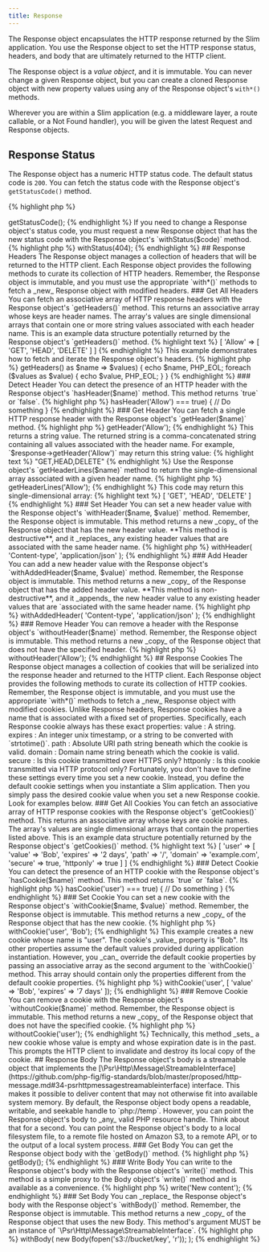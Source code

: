 ```yaml
---
title: Response
---
```


The Response object encapsulates the HTTP response returned by the Slim application. You use the Response object to set the HTTP response status, headers, and body that are ultimately returned to the HTTP client.

The Response object is a _value object_, and it is immutable. You can never change a given Response object, but you can create a cloned Response object with new property values using any of the Response object's `with*()` methods.

Wherever you are within a Slim application (e.g. a middleware layer, a route callable, or a Not Found handler), you will be given the latest Request and Response objects.

## Response Status

The Response object has a numeric HTTP status code. The default status code is `200`. You can fetch the status code with the Response object's `getStatusCode()` method.

{% highlight php %}
<?php
$status = $response->getStatusCode();
{% endhighlight %}

If you need to change a Response object's status code, you must request a new Response object that has the new status code with the Response object's `withStatus($code)` method.

{% highlight php %}
<?php
$newResponse = $oldResponse->withStatus(404);
{% endhighlight %}

## Response Headers

The Response object manages a collection of headers that will be returned to the HTTP client. Each Response object provides the following methods to curate its collection of HTTP headers. Remember, the Response object is immutable, and you must use the appropriate `with*()` methods to fetch a _new_ Response object with modified headers.

### Get All Headers

You can fetch an associative array of HTTP response headers with the Response object's `getHeaders()` method. This returns an associative array whose keys are header names. The array's values are single dimensional arrays that contain one or more string values associated with each header name. This is an example data structure potentially returned by the Response object's `getHeaders()` method.

{% highlight text %}
[
    'Allow' => [
        'GET',
        'HEAD',
        'DELETE'
    ]
]
{% endhighlight %}

This example demonstrates how to fetch and iterate the Response object's headers.

{% highlight php %}
<?php
// Iterate response headers
foreach ($response->getHeaders() as $name => $values) {
    echo $name, PHP_EOL;
    foreach ($values as $value) {
        echo $value, PHP_EOL;
    }
}
{% endhighlight %}

### Detect Header

You can detect the presence of an HTTP header with the Response object's `hasHeader($name)` method. This method returns `true` or `false`.

{% highlight php %}
<?php
if ($response->hasHeader('Allow') === true) {
    // Do something
}
{% endhighlight %}

### Get Header

You can fetch a single HTTP response header with the Response object's `getHeader($name)` method.

{% highlight php %}
<?php
$headerValue = $response->getHeader('Allow');
{% endhighlight %}

This returns a string value. The returned string is a comma-concatenated string containing all values associated with the header name. For example, `$response->getHeader('Allow')` may return this string value:

{% highlight text %}
"GET,HEAD,DELETE"
{% endhighlight %}

Use the Response object's `getHeaderLines($name)` method to return the single-dimensional array associated with a given header name.

{% highlight php %}
<?php
$headerValue = $response->getHeaderLines('Allow');
{% endhighlight %}

This code may return this single-dimensional array:

{% highlight text %}
[
    'GET',
    'HEAD',
    'DELETE'
]
{% endhighlight %}

### Set Header

You can set a new header value with the Response object's `withHeader($name, $value)` method. Remember, the Response object is immutable. This method returns a new _copy_ of the Response object that has the new header value. **This method is destructive**, and it _replaces_ any existing header values that are associated with the same header name.

{% highlight php %}
<?php
$newResponse = $oldResponse->withHeader(
    'Content-type',
    'application/json'
);
{% endhighlight %}

### Add Header

You can add a new header value with the Response object's `withAddedHeader($name, $value)` method. Remember, the Response object is immutable. This method returns a new _copy_ of the Response object that has the added header value. **This method is non-destructive**, and it _appends_ the new header value to any existing header values that are `associated with the same header name.

{% highlight php %}
<?php
$newResponse = $oldResponse->withAddedHeader(
    'Content-type',
    'application/json'
);
{% endhighlight %}

### Remove Header

You can remove a header with the Response object's `withoutHeader($name)` method. Remember, the Response object is immutable. This method returns a new _copy_ of the Response object that does not have the specified header.

{% highlight php %}
<?php
$newResponse = $oldResponse->withoutHeader('Allow');
{% endhighlight %}

## Response Cookies

The Response object manages a collection of cookies that will be serialized into the response header and returned to the HTTP client. Each Response object provides the following methods to curate its collection of HTTP cookies. Remember, the Response object is immutable, and you must use the appropriate `with*()` methods to fetch a _new_ Response object with modified cookies.

Unlike Response headers, Response cookies have a name that is associated with a fixed set of properties. Specifically, each Response cookie always has these exact properties:

value
:   A string.

expires
:   An integer unix timestamp, or a string to be converted with `strtotime()`.

path
:   Absolute URI path string beneath which the cookie is valid.

domain
:   Domain name string beneath which the cookie is valid.

secure
:   Is this cookie transmitted over HTTPS only?

httponly
:   Is this cookie transmitted via HTTP protocol only?

Fortunately, you don't have to define these settings every time you set a new cookie. Instead, you define the default cookie settings when you instantiate a Slim application. Then you simply pass the desired cookie value when you set a new Response cookie. Look for examples below.

### Get All Cookies

You can fetch an associative array of HTTP response cookies with the Response object's `getCookies()` method. This returns an associative array whose keys are cookie names. The array's values are single dimensional arrays that contain the properties listed above. This is an example data structure potentially returned by the Response object's `getCookies()` method.

{% highlight text %}
[
    'user' => [
        'value' => 'Bob',
        'expires' => '2 days',
        'path' => '/',
        'domain' => 'example.com',
        'secure' => true,
        'httponly' => true
    ]
]
{% endhighlight %}

### Detect Cookie

You can detect the presence of an HTTP cookie with the Response object's `hasCookie($name)` method. This method returns `true` or `false`.

{% highlight php %}
<?php
if ($response->hasCookie('user') === true) {
    // Do something
}
{% endhighlight %}

### Set Cookie

You can set a new cookie with the Response object's `withCookie($name, $value)` method. Remember, the Response object is immutable. This method returns a new _copy_ of the Response object that has the new cookie.

{% highlight php %}
<?php
$newResponse = $oldResponse->withCookie('user', 'Bob');
{% endhighlight %}

This example creates a new cookie whose name is "user". The cookie's _value_ property is "Bob". Its other properties assume the default values provided during application instantiation. However, you _can_ override the default cookie properties by passing an associative array as the second argument to the `withCookie()` method. This array should contain only the properties different from the default cookie properties.

{% highlight php %}
<?php
$newResponse = $oldResponse->withCookie('user', [
    'value' => 'Bob',
    'expires' => '7 days'
]);
{% endhighlight %}

### Remove Cookie

You can remove a cookie with the Response object's `withoutCookie($name)` method. Remember, the Response object is immutable. This method returns a new _copy_ of the Response object that does not have the specified cookie.

{% highlight php %}
<?php
$newResponse = $oldResponse->withoutCookie('user');
{% endhighlight %}

Technically, this method _sets_ a new cookie whose value is empty and whose expiration date is in the past. This prompts the HTTP client to invalidate and destroy its local copy of the cookie.

## Response Body

The Response object's body is a streamable object that implements the [\Psr\Http\Message\StreamableInterface](https://github.com/php-fig/fig-standards/blob/master/proposed/http-message.md#34-psrhttpmessagestreamableinterface) interface. This makes it possible to deliver content that may not otherwise fit into available system memory. By default, the Response object body opens a readable, writable, and seekable handle to `php://temp`. However, you can point the Response object's body to _any_ valid PHP resource handle. Think about that for a second. You can point the Response object's body to a local filesystem file, to a remote file hosted on Amazon S3, to a remote API, or to the output of a local system process.

### Get Body

You can get the Response object body with the `getBody()` method.

{% highlight php %}
<?php
$body = $response->getBody();
{% endhighlight %}

### Write Body

You can write to the Response object's body with the Response object's `write()` method. This method is a simple proxy to the Body object's `write()` method and is available as a convenience.

{% highlight php %}
<?php
$response->write('New content');
{% endhighlight %}

### Set Body

You can _replace_ the Response object's body with the Response object's `withBody()` method. Remember, the Response object is immutable. This method returns a new _copy_ of the Response object that uses the new Body. This method's argument MUST be an instance of `\Psr\Http\Message\StreamableInterface`.

{% highlight php %}
<?php
$newResponse = $oldResponse->withBody(
    new Body(fopen('s3://bucket/key', 'r'));
);
{% endhighlight %}
